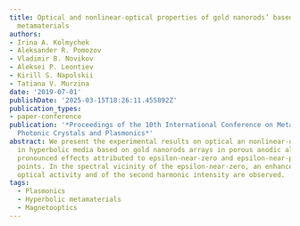 ```yaml
---
title: Optical and nonlinear-optical properties of gold nanorods’ based hyperbolic
  metamaterials
authors:
- Irina A. Kolmychek
- Aleksander R. Pomozov
- Vladimir B. Novikov
- Aleksei P. Leontiev
- Kirill S. Napolskii
- Tatiana V. Murzina
date: '2019-07-01'
publishDate: '2025-03-15T18:26:11.455892Z'
publication_types:
- paper-conference
publication: '*Proceedings of the 10th International Conference on Metamaterials,
  Photonic Crystals and Plasmonics*'
abstract: We present the experimental results on optical an nonlinear-optical effects
  in hyperbolic media based on gold nanorods arrays in porous anodic alumina, demonstrating
  pronounced effects attributed to epsilon-near-zero and epsilon-near-pole dispersion
  points. In the spectral vicinity of the epsilon-near-zero, an enhancement of the
  optical activity and of the second harmonic intensity are observed.
tags:
  - Plasmonics
  - Hyperbolic metamaterials
  - Magnetooptics
---
```


